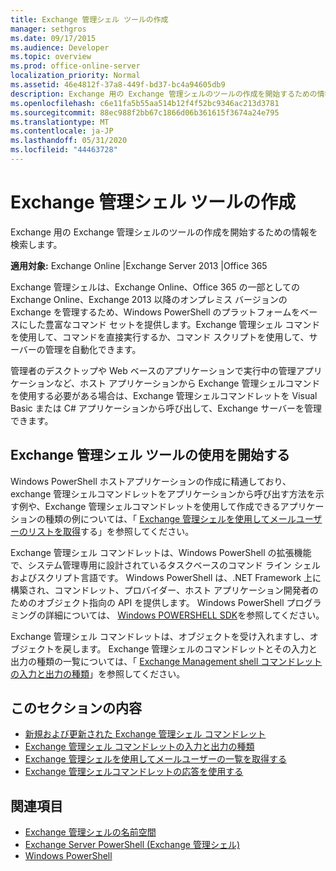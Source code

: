 ```yaml
---
title: Exchange 管理シェル ツールの作成
manager: sethgros
ms.date: 09/17/2015
ms.audience: Developer
ms.topic: overview
ms.prod: office-online-server
localization_priority: Normal
ms.assetid: 46e4812f-37a8-449f-bd37-bc4a94605db9
description: Exchange 用の Exchange 管理シェルのツールの作成を開始するための情報を検索します。
ms.openlocfilehash: c6e11fa5b55aa514b12f4f52bc9346ac213d3781
ms.sourcegitcommit: 88ec988f2bb67c1866d06b361615f3674a24e795
ms.translationtype: MT
ms.contentlocale: ja-JP
ms.lasthandoff: 05/31/2020
ms.locfileid: "44463728"
---
```

# <a name="create-exchange-management-shell-tools"></a>Exchange 管理シェル ツールの作成

Exchange 用の Exchange 管理シェルのツールの作成を開始するための情報を検索します。

**適用対象:** Exchange Online |Exchange Server 2013 |Office 365
  
Exchange 管理シェルは、Exchange Online、Office 365 の一部としての Exchange Online、Exchange 2013 以降のオンプレミス バージョンの Exchange を管理するため、Windows PowerShell のプラットフォームをベースにした豊富なコマンド セットを提供します。Exchange 管理シェル コマンドを使用して、コマンドを直接実行するか、コマンド スクリプトを使用して、サーバーの管理を自動化できます。
  
管理者のデスクトップや Web ベースのアプリケーションで実行中の管理アプリケーションなど、ホスト アプリケーションから Exchange 管理シェルコマンドを使用する必要がある場合は、Exchange 管理シェルコマンドレットを Visual Basic または C# アプリケーションから呼び出して、Exchange サーバーを管理できます。
  
## <a name="get-started-with-exchange-management-shell-tools"></a>Exchange 管理シェル ツールの使用を開始する
<a name="SP15GettingStartedTemplate_WhatDoYouNeed"> </a>

Windows PowerShell ホストアプリケーションの作成に精通しており、exchange 管理シェルコマンドレットをアプリケーションから呼び出す方法を示す例や、Exchange 管理シェルコマンドレットを使用して作成できるアプリケーションの種類の例については、「 [Exchange 管理シェルを使用してメールユーザーのリストを取得](how-to-get-a-list-of-mail-users-by-using-the-exchange-management-shell.md)する」を参照してください。
  
Exchange 管理シェル コマンドレットは、Windows PowerShell の拡張機能で、システム管理専用に設計されているタスクベースのコマンド ライン シェルおよびスクリプト言語です。 Windows PowerShell は、.NET Framework 上に構築され、コマンドレット、プロバイダー、ホスト アプリケーション開発者のためのオブジェクト指向の API を提供します。 Windows PowerShell プログラミングの詳細については、 [Windows POWERSHELL SDK](https://msdn.microsoft.com/library/dd835506%28VS.85%29.aspx)を参照してください。
  
Exchange 管理シェル コマンドレットは、オブジェクトを受け入れますし、オブジェクトを戻します。 Exchange 管理シェルのコマンドレットとその入力と出力の種類の一覧については、「 [Exchange Management shell コマンドレットの入力と出力の種類](exchange-management-shell-cmdlet-input-and-output-types.md)」を参照してください。
  
## <a name="in-this-section"></a>このセクションの内容

- [新規および更新された Exchange 管理シェル コマンドレット](new-and-updated-exchange-management-shell-cmdlets.md)  
- [Exchange 管理シェル コマンドレットの入力と出力の種類](exchange-management-shell-cmdlet-input-and-output-types.md)
- [Exchange 管理シェルを使用してメールユーザーの一覧を取得する](how-to-get-a-list-of-mail-users-by-using-the-exchange-management-shell.md)
- [Exchange 管理シェルコマンドレットの応答を使用する](how-to-use-the-exchange-management-shell-cmdlet-response.md)


## <a name="see-also"></a>関連項目

- [Exchange 管理シェルの名前空間](exchange-management-shell-namespaces.md)  
- 
  [Exchange Server PowerShell (Exchange 管理シェル)](https://docs.microsoft.com/powershell/exchange/exchange-server/exchange-management-shell?view=exchange-ps)  
- [Windows PowerShell](https://msdn.microsoft.com/library/dd835506%28v=vs.85%29.aspx)
    

